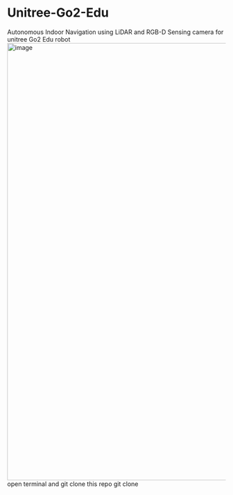 # Unitree-Go2-Edu
Autonomous Indoor Navigation using LiDAR and RGB-D Sensing camera for unitree Go2 Edu robot
<img width="1848" height="1009" alt="image" src="https://github.com/user-attachments/assets/ff1794a4-79e3-4dde-a389-04594285f9b5" />
open terminal and git clone this repo
git clone 
